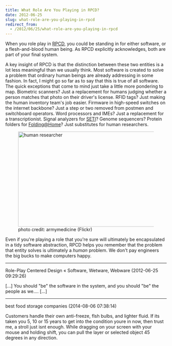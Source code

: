 ```yaml
---
title: What Role Are You Playing in RPCD?
date: 2012-06-25
slug: what-role-are-you-playing-in-rpcd
redirect_from:
  - /2012/06/25/what-role-are-you-playing-in-rpcd
---
```


When you role play in <a href="role-play-centered-design.md">RPCD</a>, you could be standing in for either software, or a flesh-and-blood human being. As RPCD explicitly acknowledges, both are part of your final system.

A key insight of RPCD is that the distinction between these two entities is a lot less meaningful than we usually think. Most software is created to solve a problem that ordinary human beings are already addressing in some fashion. In fact, I might go so far as to say that this is true of all software. The quick exceptions that come to mind just take a little more pondering to map. Biometric scanners? Just a replacement for humans judging whether a person matches that photo on their driver's license. RFID tags? Just making the human inventory team's job easier. Firmware in high-speed switches on the internet backbone? Just a step or two removed from postmen and switchboard operators. Word processors and IMEs? Just a replacement for a transcriptionist. Signal analyzers for <a href="http://setiathome.berkeley.edu/" target="_blank">SETI</a>? Genome sequencers? Protein folders for <a href="http://folding.stanford.edu/English/HomePage" target="_blank">Folding@Home</a>? Just substitutes for human researchers.

<figure><img class=" " src="http://farm8.staticflickr.com/7136/7060713807_553ea103cd_d.jpg" alt="human researcher" width="450" height="297" /><figcaption>photo credit: armymedicine (Flickr)</figcaption></figure>

Even if you're playing a role that you're sure will ultimately be encapsulated in a tidy software abstraction, RPCD helps you remember that the problem that entity solves is ultimately a <em>human</em> problem. We don't pay engineers the big bucks to make computers happy.

---

Role-Play Centered Design &laquo; Software, Wetware, Webware (2012-06-25 09:29:26)

[...] You should "be" the software in the system, and you should "be" the people as we.... [...]

---

best food storage companies (2014-08-06 07:38:14)

Customers handle their own anti-freeze, flsh bulbs, and lighter 
fluid. If its taken you 5, 10 or 15 years to get into the condition youre in now, then trust me, a stroll just 
isnt enough. While dragging on your screen with your mouse and holding 
shift, you can pull the layer or selected object 45 degrees in any direction.